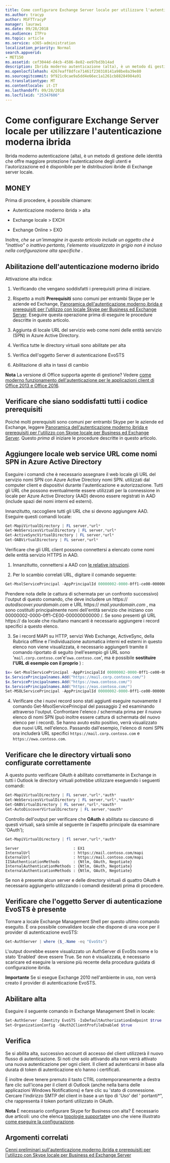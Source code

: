 ```yaml
---
title: Come configurare Exchange Server locale per utilizzare l'autenticazione moderna ibrida
ms.author: tracyp
author: MSFTTracyP
manager: laurawi
ms.date: 09/28/2018
ms.audience: ITPro
ms.topic: article
ms.service: o365-administration
localization_priority: Normal
search.appverid:
- MET150
ms.assetid: cef3044d-d4cb-4586-8e82-ee97bd3b14ad
description: Ibrida moderno autenticazione (alta), è un metodo di gestione delle identità che offre maggiore protezione l'autenticazione degli utenti e l'autorizzazione ed è disponibile per le distribuzioni ibride di Exchange server locale.
ms.openlocfilehash: 4267eaff8dfce71461f230310141a98be8a39e80
ms.sourcegitcommit: 9f921c0cae9a5dd4e66ec1a1261cb88284984a91
ms.translationtype: MT
ms.contentlocale: it-IT
ms.lasthandoff: 09/28/2018
ms.locfileid: "25347606"
---
```

# <a name="how-to-configure-exchange-server-on-premises-to-use-hybrid-modern-authentication"></a>Come configurare Exchange Server locale per utilizzare l'autenticazione moderna ibrida

Ibrida moderno autenticazione (alta), è un metodo di gestione delle identità che offre maggiore protezione l'autenticazione degli utenti e l'autorizzazione ed è disponibile per le distribuzioni ibride di Exchange server locale.
  
## <a name="fyi"></a>MONEY

Prima di procedere, è possibile chiamare:
  
- Autenticazione moderno ibrida \> alta
    
- Exchange locale \> EXCH
    
- Exchange Online \> EXO
    
Inoltre, *che se un'immagine in questo articolo include un oggetto che è "inattivo" o inattivo pertanto, l'elemento visualizzato in grigio non è incluso nella configurazione alta specifiche* . 
  
## <a name="enabling-hybrid-modern-authentication"></a>Abilitazione dell'autenticazione moderno ibrido

Attivazione alta indica:
  
1. Verificando che vengano soddisfatti i prerequisiti prima di iniziare.
    
1. Rispetto a molti **Prerequisiti** sono comuni per entrambi Skype per le aziende ed Exchange, [Panoramica dell'autenticazione moderno ibrida e prerequisiti per l'utilizzo con locale Skype per Business ed Exchange Server](hybrid-modern-auth-overview.md). Eseguire questa operazione prima di eseguire le procedure descritte in questo articolo.
    
2. Aggiunta di locale URL del servizio web come nomi delle entità servizio (SPN) in Azure Active Directory.
    
3. Verifica tutte le directory virtuali sono abilitate per alta
    
4. Verifica dell'oggetto Server di autenticazione EvoSTS
    
5. Abilitazione di alta in tassi di cambio
    
 **Nota** La versione di Office supporta agente di gestione? Vedere [come moderno funzionamento dell'autenticazione per le applicazioni client di Office 2013 e Office 2016](modern-auth-for-office-2013-and-2016.md).
  
## <a name="make-sure-you-meet-all-the-pre-reqs"></a>Verificare che siano soddisfatti tutti i codice prerequisiti

Poiché molti prerequisiti sono comuni per entrambi Skype per le aziende ed Exchange, leggere [Panoramica dell'autenticazione moderno ibrida e prerequisiti per l'utilizzo con Skype locale per Business ed Exchange Server](hybrid-modern-auth-overview.md). Questo *prima di* iniziare le procedure descritte in questo articolo. 
  
## <a name="add-on-premises-web-service-urls-as-spns-in-azure-ad"></a>Aggiungere locale web service URL come nomi SPN in Azure Active Directory

Eseguire i comandi che è necessario assegnare il web locale gli URL del servizio nomi SPN con Azure Active Directory nomi SPN. utilizzati dal computer client e dispositivi durante l'autenticazione e autorizzazione. Tutti gli URL che possono eventualmente essere utilizzati per la connessione in locale per Azure Active Directory (AAD) devono essere registrati in AAD (include spazi dei nomi interni ed esterni).
  
Innanzitutto, raccogliere tutti gli URL che si devono aggiungere AAD. Eseguire questi comandi locale:
  
```powershell
Get-MapiVirtualDirectory | FL server,*url*
Get-WebServicesVirtualDirectory | FL server,*url*
Get-ActiveSyncVirtualDirectory | FL server,*url*
Get-OABVirtualDirectory | FL server,*url*
```
    
Verificare che gli URL client possono connettersi a elencato come nomi delle entità servizio HTTPS in AAD.
  
1. Innanzitutto, connettersi a AAD con [le relative istruzioni](https://docs.microsoft.com/en-us/office365/enterprise/powershell/connect-to-office-365-powershell).
    
2. Per lo scambio correlati URL, digitare il comando seguente:
    
```powershell
Get-MsolServicePrincipal -AppPrincipalId 00000002-0000-0ff1-ce00-000000000000 | select -ExpandProperty ServicePrincipalNames
```

Prendere nota delle (e cattura di schermata per un confronto successivo) l'output di questo comando, che deve includere un https:// *autodiscover.yourdomain.com* e URL https:// *mail.yourdomain.com* , ma sono costituiti principalmente nomi dell'entità servizio che iniziano con 00000002-0000-0ff1-CE00-000000000000 /. Se sono presenti gli URL https:// da locale che risultano mancanti è necessario aggiungere i record specifici a questo elenco. 
  
3. Se i record MAPI su HTTP, servizi Web Exchange, ActiveSync, della Rubrica offline e l'individuazione automatica interni ed esterni in questo elenco non viene visualizzata, è necessario aggiungerli tramite il comando riportato di seguito (nell'esempio gli URL sono '`mail.corp.contoso.com`'e'`owa.contoso.com`', ma è possibile **sostituire l'URL di esempio con il proprio** ) : <br/>
```powershell
$x= Get-MsolServicePrincipal -AppPrincipalId 00000002-0000-0ff1-ce00-000000000000   
$x.ServicePrincipalnames.Add("https://mail.corp.contoso.com/")
$x.ServicePrincipalnames.Add("https://owa.contoso.com/")
$x.ServicePrincipalnames.Add("https://eas.contoso.com/")
Set-MSOLServicePrincipal -AppPrincipalId 00000002-0000-0ff1-ce00-000000000000 -ServicePrincipalNames $x.ServicePrincipalNames
```
 
4. Verificare che i nuovi record sono stati aggiunti eseguire nuovamente il comando Get-MsolServicePrincipal del passaggio 2 ed esaminando attraverso l'output. Confrontare l'elenco / schermata prima per il nuovo elenco di nomi SPN (può inoltre essere cattura di schermata del nuovo elenco per i record). Se hanno avuto esito positivo, verrà visualizzato due nuovi URL nell'elenco. Passando dall'esempio, l'elenco di nomi SPN ora includerà URL specifici `https://mail.corp.contoso.com` e `https://owa.contoso.com`. 
  
## <a name="verify-virtual-directories-are-properly-configured"></a>Verificare che le directory virtuali sono configurate correttamente

A questo punto verificare OAuth è abilitato correttamente in Exchange in tutti i Outlook le directory virtuali potrebbe utilizzare eseguendo i seguenti comandi:

```powershell
Get-MapiVirtualDirectory | FL server,*url*,*auth* 
Get-WebServicesVirtualDirectory | FL server,*url*,*oauth*
Get-OABVirtualDirectory | FL server,*url*,*oauth*
Get-AutoDiscoverVirtualDirectory | FL server,*oauth*
```

Controllo dell'output per verificare che **OAuth** è abilitata su ciascuno di questi virtuali, sarà simile al seguente (e l'aspetto principale da esaminare 'OAuth'); 

```powershell
Get-MapiVirtualDirectory | fl server,*url*,*auth*
```

```
Server                        : EX1
InternalUrl                   : https://mail.contoso.com/mapi
ExternalUrl                   : https://mail.contoso.com/mapi
IISAuthenticationMethods      : {Ntlm, OAuth, Negotiate}
InternalAuthenticationMethods : {Ntlm, OAuth, Negotiate}
ExternalAuthenticationMethods : {Ntlm, OAuth, Negotiate}
```
  
Se non è presente alcun server e delle directory virtuali di quattro OAuth è necessario aggiungerlo utilizzando i comandi desiderati prima di procedere.
  
## <a name="confirm-the-evosts-auth-server-object-is-present"></a>Verificare che l'oggetto Server di autenticazione EvoSTS è presente

Tornare a locale Exchange Management Shell per questo ultimo comando eseguito. È ora possibile convalidare locale che dispone di una voce per il provider di autenticazione evoSTS:
  
```powershell
Get-AuthServer | where {$_.Name -eq "EvoSts"}
```

L'output dovrebbe essere visualizzato un AuthServer di EvoSts nome e lo stato 'Enabled' deve essere True. Se non è visualizzata, è necessario scaricare ed eseguire la versione più recente della procedura guidata di configurazione ibrida.
  
 **Importante** Se si esegue Exchange 2010 nell'ambiente in uso, non verrà creato il provider di autenticazione EvoSTS. 
  
## <a name="enable-hma"></a>Abilitare alta

Eseguire il seguente comando in Exchange Management Shell in locale:

```powershell
Set-AuthServer -Identity EvoSTS -IsDefaultAuthorizationEndpoint $true  
Set-OrganizationConfig -OAuth2ClientProfileEnabled $true
```
    
## <a name="verify"></a>Verifica

Se si abilita alta, successivo account di accesso del client utilizzerà il nuovo flusso di autenticazione. Si noti che solo attivando alta non verrà attivato una nuova autenticazione per ogni client. Il client ad autenticarsi in base alla durata di token di autenticazione e/o hanno i certificati.
  
È inoltre deve tenere premuto il tasto CTRL contemporaneamente a destra fare clic sull'icona per il client di Outlook (anche nella barra delle applicazioni Windows Notifications) e fare clic su 'stato di connessione. Cercare l'indirizzo SMTP del client in base a un tipo di 'Uso' del ' portanti\*", che rappresenta il token portanti utilizzato in OAuth.
  
 **Nota** È necessario configurare Skype for Business con alta? È necessario due articoli: uno che elenca [topologie supportate](https://technet.microsoft.com/en-us/library/mt803262.aspx)e uno che viene illustrato [come eseguire la configurazione](configure-skype-for-business-for-hybrid-modern-authentication.md).
  

## <a name="related-topics"></a>Argomenti correlati

[Cenni preliminari sull'autenticazione moderno ibrida e prerequisiti per l'utilizzo con Skype locale per Business ed Exchange Server](hybrid-modern-auth-overview.md) 
  

